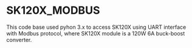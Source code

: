 # SK120X_MODBUS
This code base used pyhon 3.x to access SK120X using UART interface with Modbus protocol, where SK120X module is a 120W 6A buck-boost converter. 
